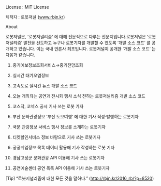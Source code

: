 License : MIT License

제작자 : 로봇저널 (www.rbjn.kr)

About

로봇저널은, ‘로봇저널리즘’ 에 대해 전문적으로 다루는 전문지입니다.로봇저널은 ‘로봇저널리즘’ 발전을 선도하고 누구나 로봇기자를 개발할 수 있도록 ‘개발 소스 코드’ 를 공개하고 있습니다. 이는 국내 언론사 최초입니다. 로봇저널이 공개한 ‘개발 소스 코드’ 는 다음과 같습니다.

1. 중기예보정보조회서비스→중기전망조회

2. 실시간 대기오염정보

3. 고속도로 실시간 뉴스 개발 소스 코드

4. 오늘 개최되는 공연과 전시회 행사 소식 전하는 로봇저널리즘 개발 소스 코드

5. 코스닥, 코넥스 공시 기사 쓰는 로봇 기자

6. 부산 문화관광정보 ‘부산 도보여행’ 에 대한 기사 작성·발행하는 로봇기자

7. 국문 관광정보 서비스 행사 정보를 소개하는 로봇기자

8. 티켓할인서비스 정보 바탕으로 기사 쓰는 로봇기자

9. 공공취업정보 목록 데이터 활용해 기사 작성하는 로봇 기자

10. 경남고성군 문화관광 API 이용해 기사 쓰는 로봇기자

11. 공연예술센터 공연 목록 API 이용해 기사 쓰는 로봇기자

[Tip] “로봇저널리즘에 대한 모든 것을 말하다.” (http://rbjn.kr/2016_rb/?p=8520)


